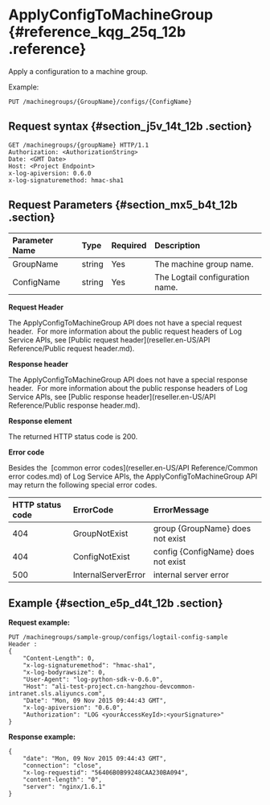 # ApplyConfigToMachineGroup {#reference_kqg_25q_12b .reference}

Apply a configuration to a machine group.

Example:

```
PUT /machinegroups/{GroupName}/configs/{ConfigName}
```

## Request syntax {#section_j5v_14t_12b .section}

```
GET /machinegroups/{groupName} HTTP/1.1
Authorization: <AuthorizationString> 
Date: <GMT Date>
Host: <Project Endpoint>
x-log-apiversion: 0.6.0
x-log-signaturemethod: hmac-sha1
```

## Request Parameters {#section_mx5_b4t_12b .section}

|Parameter Name|Type|Required|Description|
|:-------------|:---|:-------|:----------|
|GroupName|string|Yes|The machine group name.|
|ConfigName|string|Yes|The Logtail configuration name.|

**Request Header**

The ApplyConfigToMachineGroup API does not have a special request header.  For more information about the public request headers of Log Service APIs, see [Public request header](reseller.en-US/API Reference/Public request header.md).

**Response header**

The ApplyConfigToMachineGroup API does not have a special response header.  For more information about the public response headers of Log Service APIs, see [Public response header](reseller.en-US/API Reference/Public response header.md).

**Response element**

The returned HTTP status code is 200.

**Error code**

Besides the  [common error codes](reseller.en-US/API Reference/Common error codes.md) of Log Service APIs, the ApplyConfigToMachineGroup API may return the following special error codes.

|HTTP status code|ErrorCode|ErrorMessage|
|:---------------|:--------|:-----------|
|404|GroupNotExist|group \{GroupName\} does not exist|
|404|ConfigNotExist|config \{ConfigName\} does not exist|
|500|InternalServerError|internal server error|

## Example {#section_e5p_d4t_12b .section}

**Request example:**

```
PUT /machinegroups/sample-group/configs/logtail-config-sample
Header :
{
    "Content-Length": 0, 
    "x-log-signaturemethod": "hmac-sha1", 
    "x-log-bodyrawsize": 0, 
    "User-Agent": "log-python-sdk-v-0.6.0", 
    "Host": "ali-test-project.cn-hangzhou-devcommon-intranet.sls.aliyuncs.com", 
    "Date": "Mon, 09 Nov 2015 09:44:43 GMT", 
    "x-log-apiversion": "0.6.0", 
    "Authorization": "LOG <yourAccessKeyId>:<yourSignature>"
}
```

**Response example:**

```
{
    "date": "Mon, 09 Nov 2015 09:44:43 GMT", 
    "connection": "close", 
    "x-log-requestid": "56406B0B99248CAA230BA094", 
    "content-length": "0", 
    "server": "nginx/1.6.1"
}
```

